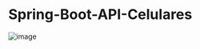 # Spring-Boot-API-Celulares
![image](https://user-images.githubusercontent.com/100159089/235949288-2ec495b9-aafb-4870-8eb9-ab2749d318d6.png)
